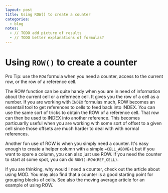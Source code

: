 ```yaml
---
layout: post
title: Using ROW() to create a counter
categories:
  - blog
notes:
  - // TODO add picture of results
  - // TODO better explanations of formulas?
---
```


# Using `ROW()` to create a counter

Pro Tip: use the `ROW` formula when you need a counter, access to the current row, or the row of a reference cell.

The ROW function can be quite handy when you are in need of information about the current cell or a refernece cell. It gives you the row of a cell as a number. If you are working with `INDEX` formulas much, ROW becomes an essentail tool to get references to cells to feed back into INDEX. You can use the same sort of tricks to obtain the ROW of a reference cell. That row can then be used to INDEX into another reference. This becomes particuarlly useful when you are working with some sort of offset to a given cell since those offsets are much harder to deal with with normal references.

Another fun use of ROW is when you simply need a counter. It's easy enough to create a helper column with a simple `=CELL_ABOVE+1` but if you want to spare a column, you can also just use ROW. If you need the counter to start at some spot, you can do `ROW()-ROW(REF_CELL)`.

If you are thinking, why would I need a counter, check out the article about using MOD. You may also find that a counter is a good starting point for grouping blocks of cells. See also the moving average article for an example of using ROW.
